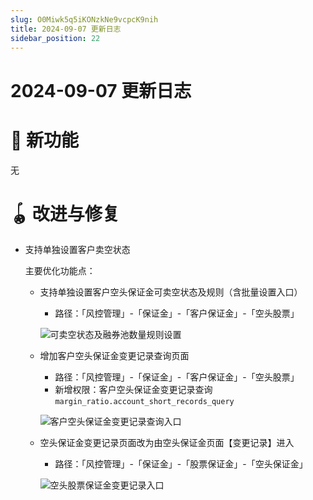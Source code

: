 ```yaml
---
slug: O0Miwk5q5iKONzkNe9vcpcK9nih
title: 2024-09-07 更新日志
sidebar_position: 22
---
```



# 2024-09-07 更新日志


# 🎉 新功能


无


# 🪀 改进与修复

- 支持单独设置客户卖空状态

    主要优化功能点：

    - 支持单独设置客户空头保证金可卖空状态及规则（含批量设置入口）
        - 路径：「风控管理」-「保证金」-「客户保证金」-「空头股票」

        ![可卖空状态及融券池数量规则设置](/assets/00d7429a941ad89cf294e3be4701e6ce.png)

    - 增加客户空头保证金变更记录查询页面
        - 路径：「风控管理」-「保证金」-「客户保证金」-「空头股票」
        - 新增权限：客户空头保证金变更记录查询 `margin_ratio.account_short_records_query`

        ![客户空头保证金变更记录查询入口](/assets/eeffae10f1631bfaee6368f723de2516.png)

    - 空头保证金变更记录页面改为由空头保证金页面【变更记录】进入
        - 路径：「风控管理」-「保证金」-「股票保证金」-「空头保证金」

        ![空头股票保证金变更记录入口](/assets/e93c66e93a1e3483760369b72a073c07.png)

